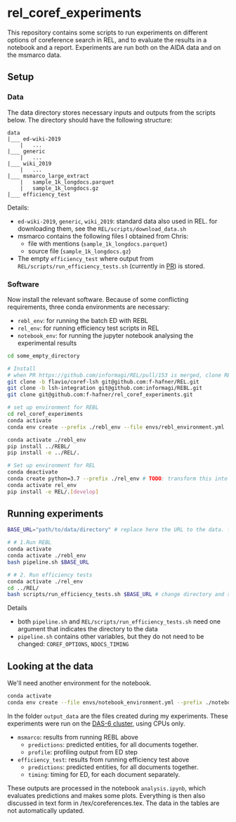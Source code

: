 # rel_coref_experiments

This repository contains some scripts to run experiments on different options of coreference search in REL, and to evaluate the results in a notebook and a report.
Experiments are run both on the AIDA data and on the msmarco data. 


## Setup

### Data

The data directory stores necessary inputs and outputs from the scripts below. The directory should have the following structure:

```
data
|___ ed-wiki-2019
    |   ...
|___ generic
    |   ...
|___ wiki_2019
    |   ...
|___ msmarco_large_extract
    |   sample_1k_longdocs.parquet
    |   sample_1k_longdocs.gz
|___ efficiency_test
```

Details:
- `ed-wiki-2019`, `generic`, `wiki_2019`: standard data also used in REL. for downloading them, see the `REL/scripts/download_data.sh`
- msmarco contains the following files I obtained from Chris:
    - file with mentions (`sample_1k_longdocs.parquet`) 
    - source file (`sample_1k_longdocs.gz`)
- The empty `efficiency_test` where output from `REL/scripts/run_efficiency_tests.sh` (currently in [PR](https://github.com/informagi/REL/pull/153)) is stored.


### Software

Now install the relevant software. Because of some conflicting requirements, three conda environments are necessary:
- `rebl_env`: for running the batch ED with REBL
- `rel_env`: for running efficiency test scripts in REL
- `notebook_env`: for running the jupyter notebook analysing the experimental results

```bash
cd some_empty_directory

# Install
# when PR https://github.com/informagi/REL/pull/153 is merged, clone REL directly
git clone -b flavio/coref-lsh git@github.com:f-hafner/REL.git 
git clone -b lsh-integration git@github.com:informagi/REBL.git 
git clone git@github.com:f-hafner/rel_coref_experiments.git 

# set up environment for REBL
cd rel_coref_experiments 
conda activate 
conda env create --prefix ./rebl_env --file envs/rebl_environment.yml

conda activate ./rebl_env
pip install ../REBL/
pip install -e ../REL/.

# Set up environment for REL
conda deactivate
conda create python=3.7 --prefix ./rel_env # TODO: transform this into an environment as env_rebl above?
conda activate rel_env
pip install -e REL/.[develop]

```


## Running experiments

```bash
BASE_URL="path/to/data/directory" # replace here the URL to the data. for me: "/var/scratch/fhafner/rel_data/"

# # 1.Run REBL
conda activate 
conda activate ./rebl_env
bash pipeline.sh $BASE_URL

# # 2. Run efficiency tests
conda activate ./rel_env
cd ../REL/
bash scripts/run_efficiency_tests.sh $BASE_URL # change directory and settings in REL/scripts/efficiency_test.py. or change code in PR? 
```

Details 
- both `pipeline.sh` and `REL/scripts/run_efficiency_tests.sh` need one argument that indicates the directory to the data 
- `pipeline.sh` contains other variables, but they do not need to be changed: `COREF_OPTIONS`, `NDOCS_TIMING`


## Looking at the data

We'll need another environment for the notebook.
```bash
conda activate 
conda env create --file envs/notebook_environment.yml --prefix ./notebook_env
```

In the folder `output_data` are the files created during my experiments. These experiments were run on the [DAS-6 cluster](https://www.cs.vu.nl/das/), using CPUs only.
- `msmarco`: results from running REBL above
    - `predictions`: predicted entities, for all documents together.
    - `profile`: profiling output from ED step 
- `efficiency_test`: results from running efficiency test above
    - `predictions`: predicted entities, for all documents together.
    - `timing`: timing for ED, for each document separately.

These outputs are processed in the notebook `analysis.ipynb`, which  evaluates predictions and makes some plots. Everything is then also discussed in text form in /tex/coreferences.tex. The data in the tables are not automatically updated.
